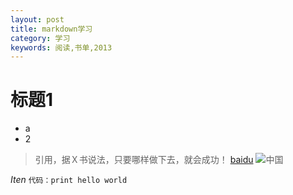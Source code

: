 ```yaml
---
layout: post
title: markdown学习
category: 学习
keywords: 阅读,书单,2013
---
```


# 标题1
* a
* 2

> 引用，据Ｘ书说法，只要哪样做下去，就会成功！
[baidu](http://www.baidu.com)
![中国](http://7xnnj6.com1.z0.glb.clouddn.com/sandy.jpg)


*Iten*
`代码：print hello world`

